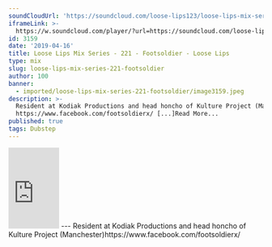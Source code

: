 ```yaml
---
soundCloudUrl: 'https://soundcloud.com/loose-lips123/loose-lips-mix-series-221-footsoldier'
iframeLink: >-
  https://w.soundcloud.com/player/?url=https://soundcloud.com/loose-lips123/loose-lips-mix-series-221-footsoldier&color=00aabb&auto_play=false&hide_related=false&show_comments=true&show_user=true&show_reposts=false
id: 3159
date: '2019-04-16'
title: Loose Lips Mix Series - 221 - Footsoldier - Loose Lips
type: mix
slug: loose-lips-mix-series-221-footsoldier
author: 100
banner:
  - imported/loose-lips-mix-series-221-footsoldier/image3159.jpeg
description: >-
  Resident at Kodiak Productions and head honcho of Kulture Project (Manchester)
  https://www.facebook.com/footsoldierx/ [...]Read More...
published: true
tags: Dubstep
---
```

<iframe id="sc-widget" title="title" width="100" height="160" scrolling="no" frameborder="yes" allow="autoplay" src="https://w.soundcloud.com/player/?url=https://soundcloud.com/loose-lips123/loose-lips-mix-series-221-footsoldier&amp;color=00aabb&amp;auto_play=false&amp;hide_related=false&amp;show_comments=true&amp;show_user=true&amp;show_reposts=false"></iframe>
---
Resident at Kodiak Productions and head honcho of Kulture Project (Manchester)https://www.facebook.com/footsoldierx/